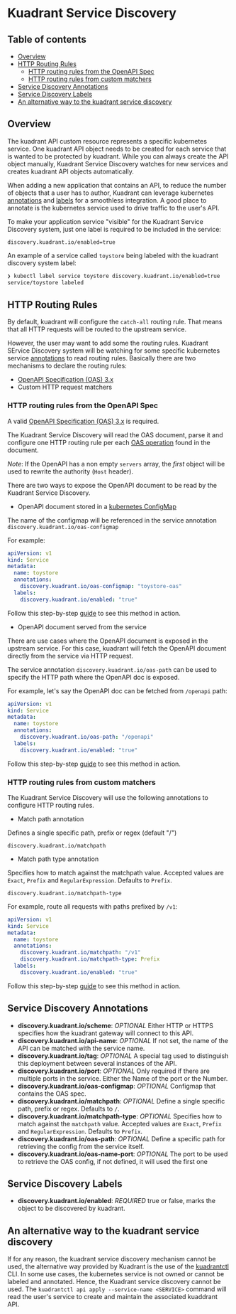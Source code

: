 # Kuadrant Service Discovery

## Table of contents

* [Overview](#overview)
* [HTTP Routing Rules](#http-routing-rules)
   * [HTTP routing rules from the OpenAPI Spec](#http-routing-rules-from-the-openapi-spec)
   * [HTTP routing rules from custom matchers](#http-routing-rules-from-custom-matchers)
* [Service Discovery Annotations](#service-discovery-annotations)
* [Service Discovery Labels](#service-discovery-labels)
* [An alternative way to the kuadrant service discovery](#an-alternative-way-to-the-kuadrant-service-discovery)

## Overview

The kuadrant API custom resource represents a specific kubernetes service.
One kuadrant API object needs to be created for each service that is wanted to be protected by kuadrant.
While you can always create the API object manually, Kuadrant Service Discovery watches
for new services and creates kuadrant API objects automatically.

When adding a new application that contains an API, to reduce the number of objects that a user has to author,
Kuadrant can leverage kubernetes [annotations](https://kubernetes.io/docs/concepts/overview/working-with-objects/annotations/)
and [labels](https://kubernetes.io/docs/concepts/overview/working-with-objects/labels/) for a smoothless integration.
A good place to annotate is the kubernetes service used to drive traffic to the user's API.

To make your application service "visible" for the Kuadrant Service Discovery system,
just one label is required to be included in the service:

```
discovery.kuadrant.io/enabled=true
```

An example of a service called `toystore` being labeled with the kuadrant discovery system label:

```bash
❯ kubectl label service toystore discovery.kuadrant.io/enabled=true
service/toystore labeled
```

## HTTP Routing Rules

By default, kuadrant will configure the `catch-all` routing rule. That means that all HTTP requests
will be routed to the upstream service.

However, the user may want to add some the routing rules. Kuadrant SErvice Discovery system will
be watching for some specific kubernetes service
[annotations](https://kubernetes.io/docs/concepts/overview/working-with-objects/annotations/) to read routing rules.
Basically there are two mechanisms to declare the routing rules:

* [OpenAPI Specification (OAS) 3.x](https://github.com/OAI/OpenAPI-Specification/blob/main/versions/3.0.2.md)
* Custom HTTP request matchers

### HTTP routing rules from the OpenAPI Spec

A valid [OpenAPI Specification (OAS) 3.x](https://github.com/OAI/OpenAPI-Specification/blob/main/versions/3.0.2.md)
is required.

The Kuadrant Service Discovery will read the OAS document, parse it and configure one HTTP routing
rule per each [OAS operation](https://github.com/OAI/OpenAPI-Specification/blob/main/versions/3.0.2.md#operationObject)
found in the document.

*Note*: If the OpenAPI has a non empty `servers` array, the *first* object will be used to rewrite the authority (`Host` header).

There are two ways to expose the OpenAPI document to be read by the Kuadrant Service Discovery.

* OpenAPI document stored in a [kubernetes ConfigMap](https://kubernetes.io/docs/concepts/configuration/configmap/)

The name of the configmap will be referenced in the service annotation `discovery.kuadrant.io/oas-configmap`

For example:

```yaml
apiVersion: v1
kind: Service
metadata:
  name: toystore
  annotations:
    discovery.kuadrant.io/oas-configmap: "toystore-oas"
  labels:
    discovery.kuadrant.io/enabled: "true"
```

Follow this step-by-step [guide](service-discovery-oas-configmap.md) to see this method in action.

* OpenAPI document served from the service

There are use cases where the OpenAPI document is exposed in the upstream service.
For this case, kuadrant will fetch the OpenAPI document directly from the service via HTTP request.

The service annotation `discovery.kuadrant.io/oas-path` can be used to specify the HTTP path
where the OpenAPI doc is exposed.

For example, let's say the OpenAPI doc can be fetched from `/openapi` path:

```yaml
apiVersion: v1
kind: Service
metadata:
  name: toystore
  annotations:
    discovery.kuadrant.io/oas-path: "/openapi"
  labels:
    discovery.kuadrant.io/enabled: "true"
```

Follow this step-by-step [guide](service-discovery-oas-service.md) to see this method in action.

### HTTP routing rules from custom matchers

The Kuadrant Service Discovery will use the following annotations to configure HTTP routing rules.

* Match path annotation

Defines a single specific path, prefix or regex (default "/")

```
discovery.kuadrant.io/matchpath
```

* Match path type annotation

Specifies how to match against the matchpath value. Accepted values are `Exact`, `Prefix`
and `RegularExpression`. Defaults to `Prefix`.

```
discovery.kuadrant.io/matchpath-type
```

For example, route all requests with paths prefixed by `/v1`:

```yaml
apiVersion: v1
kind: Service
metadata:
  name: toystore
  annotations:
    discovery.kuadrant.io/matchpath: "/v1"
    discovery.kuadrant.io/matchpath-type: Prefix
  labels:
    discovery.kuadrant.io/enabled: "true"
```

Follow this step-by-step [guide](service-discovery-matching-rules.md) to see this method in action.

## Service Discovery Annotations

- **discovery.kuadrant.io/scheme**: *OPTIONAL* Either HTTP or HTTPS specifies how the kuadrant gateway will connect to this API.
- **discovery.kuadrant.io/api-name**: *OPTIONAL* If not set, the name of the API can be matched with the service name.
- **discovery.kuadrant.io/tag**: *OPTIONAL* A special tag used to distinguish this deployment between several instances of the API.
- **discovery.kuadrant.io/port**: *OPTIONAL* Only required if there are multiple ports in the service. Either the Name of the port or the Number.
- **discovery.kuadrant.io/oas-configmap**: *OPTIONAL* Configmap that contains the OAS spec.
- **discovery.kuadrant.io/matchpath**: *OPTIONAL* Define a single specific path, prefix or regex. Defaults to `/`.
- **discovery.kuadrant.io/matchpath-type**: *OPTIONAL* Specifies how to match against the `matchpath` value. Accepted values are `Exact`, `Prefix` and `RegularExpression`. Defaults to `Prefix`.
- **discovery.kuadrant.io/oas-path**: *OPTIONAL* Define a specific path for retrieving the config from the service itself.
- **discovery.kuadrant.io/oas-name-port**: *OPTIONAL* The port to be used to retrieve the OAS config, if not defined, it will used the first one

## Service Discovery Labels
- **discovery.kuadrant.io/enabled**: *REQUIRED* true or false, marks the object to be discovered by kuadrant.

## An alternative way to the kuadrant service discovery

If for any reason, the kuadrant service discovery mechanism cannot be used,
the alternative way provided by Kuadrant is the use of the
[kuadrantctl](https://github.com/Kuadrant/kuadrantctl/blob/main/doc/api-apply.md) CLI.
In some use cases, the kubernetes service is not owned or cannot be labeled and annotated.
Hence, the Kuadrant service discovery cannot be used.
The `kuadrantctl api apply --service-name <SERVICE>` command will read the user's service to create and maintain the associated
kuaddrant API.
